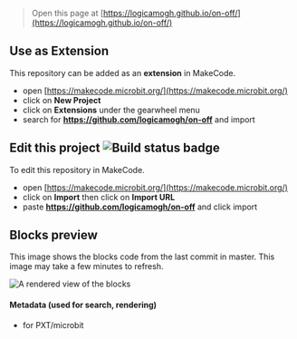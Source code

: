 
> Open this page at [https://logicamogh.github.io/on-off/](https://logicamogh.github.io/on-off/)

## Use as Extension

This repository can be added as an **extension** in MakeCode.

* open [https://makecode.microbit.org/](https://makecode.microbit.org/)
* click on **New Project**
* click on **Extensions** under the gearwheel menu
* search for **https://github.com/logicamogh/on-off** and import

## Edit this project ![Build status badge](https://github.com/logicamogh/on-off/workflows/MakeCode/badge.svg)

To edit this repository in MakeCode.

* open [https://makecode.microbit.org/](https://makecode.microbit.org/)
* click on **Import** then click on **Import URL**
* paste **https://github.com/logicamogh/on-off** and click import

## Blocks preview

This image shows the blocks code from the last commit in master.
This image may take a few minutes to refresh.

![A rendered view of the blocks](https://github.com/logicamogh/on-off/raw/master/.github/makecode/blocks.png)

#### Metadata (used for search, rendering)

* for PXT/microbit
<script src="https://makecode.com/gh-pages-embed.js"></script><script>makeCodeRender("{{ site.makecode.home_url }}", "{{ site.github.owner_name }}/{{ site.github.repository_name }}");</script>
